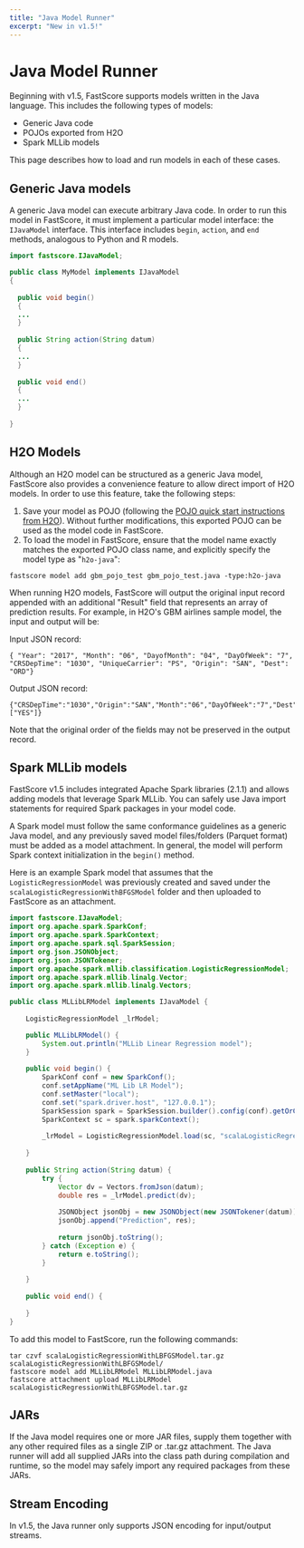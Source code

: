 ```yaml
---
title: "Java Model Runner"
excerpt: "New in v1.5!"
---
```

# Java Model Runner

Beginning with v1.5, FastScore supports models written in the Java language. This includes the following types of models:

* Generic Java code
* POJOs exported from H2O
* Spark MLLib models

This page describes how to load and run models in each of these cases. 

## Generic Java models

A generic Java model can execute arbitrary Java code. In order to run this model in FastScore, it must implement a particular model interface: the `IJavaModel` interface. This interface includes `begin`, `action`, and `end` methods, analogous to Python and R models. 

``` java
import fastscore.IJavaModel;

public class MyModel implements IJavaModel 
{
  
  public void begin()
  {
  ...
  }
  
  public String action(String datum)
  {
  ...
  }
  
  public void end()
  {
  ...
  }
  
}
```

## H2O Models

Although an H2O model can be structured as a generic Java model, FastScore also provides a convenience feature to allow direct import of H2O models. In order to use this feature, take the following steps:

1. Save your model as POJO (following the [POJO quick start instructions from H2O](https://h2o-release.s3.amazonaws.com/h2o/rel-turing/1/docs-website/h2o-docs/pojo-quick-start.html)). Without further modifications, this exported POJO can be used as the model code in FastScore.
2. To load the model in FastScore, ensure that the model name exactly matches the exported POJO class name, and explicitly specify the model type as "`h2o-java`":

```
fastscore model add gbm_pojo_test gbm_pojo_test.java -type:h2o-java
```

When running H2O models, FastScore will output the original input record appended with an additional "Result" field that represents an array of prediction results. For example, in H2O's GBM airlines sample model, the input and output will be:

Input JSON record:

```
{ "Year": "2017", "Month": "06", "DayofMonth": "04", "DayOfWeek": "7", "CRSDepTime": "1030", "UniqueCarrier": "PS", "Origin": "SAN", "Dest": "ORD"}
```

Output JSON record:

```
{"CRSDepTime":"1030","Origin":"SAN","Month":"06","DayOfWeek":"7","Dest":"ORD","Year":"2017","UniqueCarrier":"PS","DayofMonth":"04","Result":["YES"]}
````

Note that the original order of the fields may not be preserved in the output record.

## Spark MLLib models

FastScore v1.5 includes integrated Apache Spark libraries (2.1.1) and allows adding models that leverage Spark MLLib. You can safely use Java import statements for required Spark packages in your model code. 

A Spark model must follow the same conformance guidelines as a generic Java model, and any previously saved model files/folders (Parquet format) must be added as a model attachment. In general, the model will perform Spark context initialization in the `begin()` method.

Here is an example Spark model that assumes that the `LogisticRegressionModel` was previously created and saved under the `scalaLogisticRegressionWithBFGSModel` folder and then uploaded to FastScore as an attachment.

``` java
import fastscore.IJavaModel;
import org.apache.spark.SparkConf;
import org.apache.spark.SparkContext;
import org.apache.spark.sql.SparkSession;
import org.json.JSONObject;
import org.json.JSONTokener;
import org.apache.spark.mllib.classification.LogisticRegressionModel;
import org.apache.spark.mllib.linalg.Vector;
import org.apache.spark.mllib.linalg.Vectors;

public class MLLibLRModel implements IJavaModel {
     
    LogisticRegressionModel _lrModel;

    public MLLibLRModel() {
        System.out.println("MLLib Linear Regression model");
    }
    
    public void begin() {
        SparkConf conf = new SparkConf();
        conf.setAppName("ML Lib LR Model");
        conf.setMaster("local");
        conf.set("spark.driver.host", "127.0.0.1");
        SparkSession spark = SparkSession.builder().config(conf).getOrCreate();
        SparkContext sc = spark.sparkContext();
        
        _lrModel = LogisticRegressionModel.load(sc, "scalaLogisticRegressionWithLBFGSModel");
        
    }
        
    public String action(String datum) {
        try {
            Vector dv = Vectors.fromJson(datum);
            double res = _lrModel.predict(dv);
        
            JSONObject jsonObj = new JSONObject(new JSONTokener(datum));
            jsonObj.append("Prediction", res);
        
            return jsonObj.toString();
        } catch (Exception e) {
            return e.toString();
        }
    
    }
     
    public void end() {
         
    }
}
```

To add this model to FastScore, run the following commands:

```
tar czvf scalaLogisticRegressionWithLBFGSModel.tar.gz scalaLogisticRegressionWithLBFGSModel/
fastscore model add MLLibLRModel MLLibLRModel.java
fastscore attachment upload MLLibLRModel scalaLogisticRegressionWithLBFGSModel.tar.gz
```

## JARs

If the Java model requires one or more JAR files, supply them together with any other required files as a single ZIP or .tar.gz attachment. The Java runner will add all supplied JARs into the class path during compilation and runtime, so the model may safely import any required packages from these JARs.

## Stream Encoding

In v1.5, the Java runner only supports JSON encoding for input/output streams.
